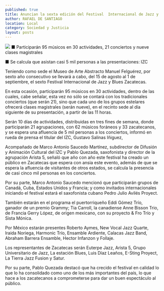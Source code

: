 ```yaml
---
published: true
title: Anuncian la sexta edición del Festival  Internacional de Jazz y Blues 2013
author: RAFAEL DE SANTIAGO
location: Local
category: Sociedad y Justicia
layout: posts
---
```


![](http://i.imgur.com/ene8klYm.jpg)
■ Participarán 95 músicos en 30 actividades, 21 conciertos y nueve clases magistrales

■ Se calcula que asistan casi 5 mil personas a las presentaciones: IZC

Teniendo como sede el Museo de Arte Abstracto Manuel Felguérez, por sexto año consecutivo se llevará a cabo, del 15 de agosto al 1 de septiembre, el sexto Festival Internacional de Jazz y Blues Zacatecas.

En esta ocasión, participarán 95 músicos en 30 actividades, dentro de las cuales, cabe señalar, esta vez no sólo se contará con los tradicionales conciertos (que serán 21), sino que cada uno de los grupos estelares ofrecerá clases magistrales (serán nueve), en el recinto sede al día siguiente de su presentación, a partir de las 11 horas.

Serán 10 días de actividades, distribuidas en tres fines de semana, donde participarán 21 agrupaciones, con 62 músicos foráneos y 33 zacatecanos, y se espera una afluencia de 5 mil personas a los conciertos, informó en rueda de prensa el titular del IZC, Gustavo Salinas Iñiguez, 

Acompañado de Marco Antonio Saucedo Martínez, subdirector de Difusión y Animación Cultural del IZC y Pablo Quezada, saxofonista y director de la agrupación Arista 5, señaló que año con año este festival ha creado un público en Zacatecas que espera con ansia este evento, además de que se espera la afluencia de visitantes de otros estados, se calcula la presencia de casi cinco mil personas en los conciertos.

Por su parte, Marco Antonio Saucedo mencionó que participarán grupos de Canadá, Cuba, Estados Unidos y Francia; y como invitados internacionales iniciando el festival estará el saxofonista cubano Pedro Julio Avilés Proyect.

También estarán en el programa el puertorriqueño Eddi Gómez Trío, ganador de un premio Grammy; Tia Carroll, la canadiense Anne Bisson Trio, de Francia Gerry López, de origen mexicano, con su proyecto & Fro Trío y Sista Mónica.

Por México estarán presentes Roberto Aymes, New Vocal Jazz Quarte, Iraida Noriega, Harmonic Trío, Ensamble Ardiente, Calacas Jazz Band, Abraham Barrera Ensamble, Hector  Infanzon y Follaje.

Los representantes de Zacatecas serán Euterpe Jazz, Arista 5, Grupo Universitario de Jazz, La estación Blues, Luis Díaz Leaños, E-Sting Proyect, La Tierra Jazz Fusion y Satur.  

Por su parte, Pablo Quezada destacó que ha crecido el festival en calidad lo que lo ha consolidado como uno de los más importantes del país, lo que hace a los zacatecanos a comprometerse para dar un buen espectáculo al público.
